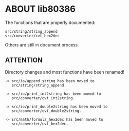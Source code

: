 # ABOUT lib80386

The functions that are properly documented:

    src/string/string_append
    src/converter/cvt_hex2dec

Others are still in document process.

## ATTENTION

Directory changes and most functions have been renamed!

    -> src/io/append_string has been moved to
       src/string/string_append.

    -> src/io/print_int2string has been moved to
       src/converter/cvt_int2string.

    -> src/io/print_double2string has been moved to
       src/converter/cvt_double2string.

    -> src/math/formula_hex2dec has been moved to
       src/converter/cvt_hex2dec.
